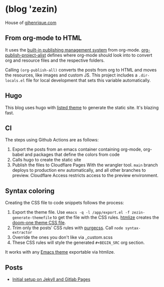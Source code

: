 # (blog 'zezin)

House of [gjhenrique.com](https://gjhenrique.com)

## From org-mode to HTML
It uses the [built-in publishing management system](https://orgmode.org/manual/Publishing.html) from org-mode. [org-publish-project-alist](https://github.com/gjhenrique/blog/blob/main/posts-config.el#L2) defines where org-mode should look into to convert org and resource files and the respective folders.

Calling `(org-publish-all)` converts the posts from org to HTML and moves the resources, like images and custom JS.
This project includes a `.dir-locals.el` file for local development that sets this variable automatically.

## Hugo
This blog uses hugo with [listed theme](https://github.com/ronv/listed) to generate the static site.
It's blazing fast.

## CI

The steps using Github Actions are as follows:

1. Export the posts from an emacs container containing org-mode, org-babel and packages that define the colors from code
1. Calls hugo to create the static site
1. Publish the files to Cloudflare Pages With the wrangler tool. `main` branch deploys to production env automatically, and all other branches to preview. Cloudflare Access restricts access to the preview environment.

## Syntax coloring

Creating the CSS file to code snippets follows the process:

1. Export the theme file. Use `emacs -q -l /app/export.el -f zezin-generate-themefile` to get the file with the CSS rules. [htmlize](https://github.com/hniksic/emacs-htmlize) creates the [doom-one theme CSS file](https://github.com/gjhenrique/blog/blob/main/syntax-extractor/doom-one.css).
1. Trim only the posts' CSS rules with [purgecss](https://purgecss.com/). Call `node syntax-extractor`
1. Override the ones you don't like via _custom.scss
1. These CSS rules will style the generated `#+BEGIN_SRC` org section.

It works with any [Emacs theme](https://emacsthemes.com/popular/index.html) exportable via htmlize.

## Posts
- [Initial setup on Jekyll and Gitlab Pages](https://gjhenrique.com/meta.html)

